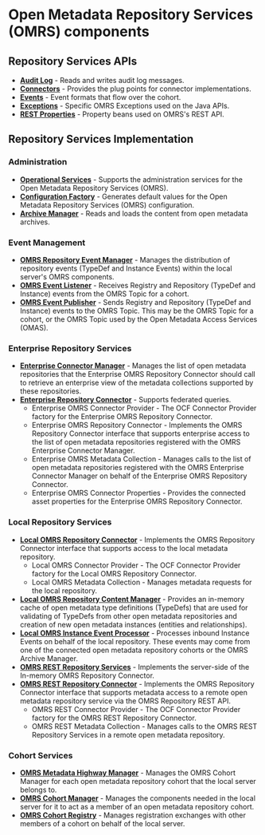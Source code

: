 <!-- SPDX-License-Identifier: Apache-2.0 -->
<!-- Copyright Contributors to the ODPi Egeria project. -->

# Open Metadata Repository Services (OMRS) components

## Repository Services APIs

* **[Audit Log](audit-log.md)** - Reads and writes audit log messages.
* **[Connectors](connectors/README.md)** - Provides the plug points for connector implementations.
* **[Events](../event-descriptions/README.md)** - Event formats that flow over the cohort.
* **[Exceptions](../exception-descriptions/README.md)** - Specific OMRS Exceptions used on the Java APIs.
* **[REST Properties]()** - Property beans used on OMRS's REST API.

## Repository Services Implementation

### Administration
 
* **[Operational Services](operational-services.md)** - Supports the administration services for the Open Metadata Repository Services (OMRS).
* **[Configuration Factory](configuration-factory.md)** - Generates default values for the Open Metadata Repository Services (OMRS) configuration.
* **[Archive Manager](archive-manager.md)** - Reads and loads the content from open metadata archives.

### Event Management

* **[OMRS Repository Event Manager](event-manager.md)** - Manages the distribution of repository events
(TypeDef and Instance Events) within the local server's OMRS components.
* **[OMRS Event Listener](event-listener.md)** - Receives Registry and Repository (TypeDef and Instance)
events from the OMRS Topic for a cohort.
* **[OMRS Event Publisher](event-publisher.md)** - Sends Registry and Repository (TypeDef and Instance)
events to the OMRS Topic.
This may be the OMRS Topic for a cohort, or the OMRS Topic used by the Open Metadata Access Services (OMAS).

### Enterprise Repository Services
 
* **[Enterprise Connector Manager](enterprise-connector-manager.md)** - Manages the list of open metadata repositories
that the Enterprise OMRS Repository Connector should call to retrieve an enterprise view of the metadata collections
supported by these repositories.
* **[Enterprise Repository Connector](enterprise-repository-connector.md)** - Supports federated queries.
  * Enterprise OMRS Connector Provider - The OCF Connector Provider factory for the Enterprise OMRS Repository Connector.
  * Enterprise OMRS Repository Connector - Implements the OMRS Repository Connector interface that supports enterprise
  access to the list of open metadata repositories registered with the OMRS Enterprise Connector Manager.
  * Enterprise OMRS Metadata Collection - Manages calls to the list of open metadata repositories
  registered with the OMRS Enterprise Connector Manager on behalf of the Enterprise OMRS Repository Connector.
  * Enterprise OMRS Connector Properties - Provides the connected asset properties for the Enterprise OMRS Repository Connector.

### Local Repository Services

* **[Local OMRS Repository Connector](local-repository-connector.md)** - Implements the OMRS Repository Connector interface that supports access to the local metadata repository.
  * Local OMRS Connector Provider - The OCF Connector Provider factory for the Local OMRS Repository Connector.
  * Local OMRS Metadata Collection - Manages metadata requests for the local repository.
* **[Local OMRS Repository Content Manager](typedef-manager.md)** - Provides an in-memory cache of open metadata type definitions
(TypeDefs) that are used for validating of TypeDefs from other open metadata repositories and creation of new open metadata instances (entities and relationships).
* **[Local OMRS Instance Event Processor](local-repository-instance-event-processor.md)** - Processes inbound Instance Events on behalf of the local repository.
These events may come from one of the connected open metadata repository cohorts or the OMRS Archive Manager.
* **[OMRS REST Repository Services](omrs-rest-services.md)** - Implements the server-side of the In-memory OMRS Repository Connector.
* **[OMRS REST Repository Connector](rest-repository-connector.md)** - Implements the OMRS Repository Connector
interface that supports metadata access to a remote open metadata repository service via the OMRS Repository REST API.
  * OMRS REST Connector Provider - The OCF Connector Provider factory for the OMRS REST Repository Connector.
  * OMRS REST Metadata Collection - Manages calls to the OMRS REST Repository Services in a remote open metadata repository.

### Cohort Services

* **[OMRS Metadata Highway Manager](metadata-highway-manager.md)** - Manages the OMRS Cohort Manager for each
open metadata repository cohort that the local server belongs to.
* **[OMRS Cohort Manager](cohort-manager.md)** - Manages the components needed in the local server for
it to act as a member of an open metadata repository cohort.
* **[OMRS Cohort Registry](cohort-registry.md)** - Manages registration exchanges with other members of a
cohort on behalf of the local server.


